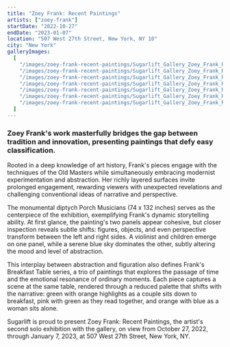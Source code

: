 ```yaml
---
title: "Zoey Frank: Recent Paintings"
artists: ["zoey-frank"]
startDate: "2022-10-27"
endDate: "2023-01-07"
location: "507 West 27th Street, New York, NY 10"
city: "New York"
galleryImages:
  [
    "/images/zoey-frank-recent-paintings/Sugarlift_Gallery_Zoey_Frank_Recent_Paintings_1.jpg",
    "/images/zoey-frank-recent-paintings/Sugarlift_Gallery_Zoey_Frank_Recent_Paintings_6.jpg",
    "/images/zoey-frank-recent-paintings/Sugarlift_Gallery_Zoey_Frank_Recent_Paintings_4.jpg",
    "/images/zoey-frank-recent-paintings/Sugarlift_Gallery_Zoey_Frank_Recent_Paintings_3.jpg",
    "/images/zoey-frank-recent-paintings/Sugarlift_Gallery_Zoey_Frank_Recent_Paintings_10.jpg",
    "/images/zoey-frank-recent-paintings/Sugarlift_Gallery_Zoey_Frank_Recent_Paintings_11.jpg",
    "/images/zoey-frank-recent-paintings/Sugarlift_Gallery_Zoey_Frank_Recent_Paintings_12.jpg",
  ]
---
```


### Zoey Frank's work masterfully bridges the gap between tradition and innovation, presenting paintings that defy easy classification.

Rooted in a deep knowledge of art history, Frank's pieces engage with the techniques of the Old Masters while simultaneously embracing modernist experimentation and abstraction. Her richly layered surfaces invite prolonged engagement, rewarding viewers with unexpected revelations and challenging conventional ideas of narrative and perspective.

The monumental diptych Porch Musicians (74 x 132 inches) serves as the centerpiece of the exhibition, exemplifying Frank's dynamic storytelling ability. At first glance, the painting's two panels appear cohesive, but closer inspection reveals subtle shifts: figures, objects, and even perspective transform between the left and right sides. A violinist and children emerge on one panel, while a serene blue sky dominates the other, subtly altering the mood and level of abstraction.

This interplay between abstraction and figuration also defines Frank's Breakfast Table series, a trio of paintings that explores the passage of time and the emotional resonance of ordinary moments. Each piece captures a scene at the same table, rendered through a reduced palette that shifts with the narrative: green with orange highlights as a couple sits down to breakfast, pink with green as they read together, and orange with blue as a woman sits alone.

Sugarlift is proud to present Zoey Frank: Recent Paintings, the artist's second solo exhibition with the gallery, on view from October 27, 2022, through January 7, 2023, at 507 West 27th Street, New York, NY.
